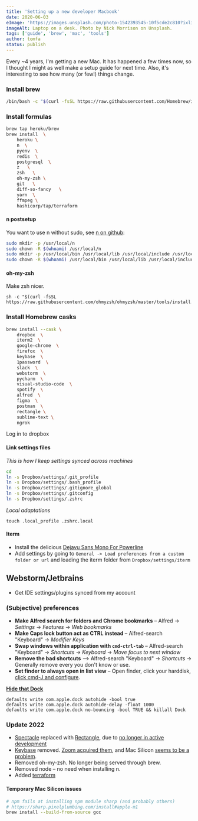 ```yaml
---
title: 'Setting up a new developer Macbook'
date: 2020-06-03
eImage: 'https://images.unsplash.com/photo-1542393545-10f5cde2c810?ixlib=rb-1.2.1&ixid=eyJhcHBfaWQiOjEyMDd9&auto=format&fit=crop&w=1001&q=80'
imageAlt: Laptop on a desk. Photo by Nick Morrison on Unsplash.
tags: ['guide', 'brew', 'mac', 'tools']
author: tomfa
status: publish
---
```


Every ~4 years, I'm getting a new Mac. It has happened a few times now, so I thought I might as well make a setup guide for next time.
Also, it's interesting to see how many (or few!) things change.


### Install brew

```bash
/bin/bash -c "$(curl -fsSL https://raw.githubusercontent.com/Homebrew/install/master/install.sh)"
```

### Install formulas

```bash
brew tap heroku/brew
brew install  \
    heroku \
    n  \
    pyenv  \
    redis  \
    postgresql  \
    z   \
    zsh   \
    oh-my-zsh \
    git   \
    diff-so-fancy   \
    yarn  \
    ffmpeg \
    hashicorp/tap/terraform
```

#### n postsetup

You want to use n without sudo, see [n on github](https://github.com/tj/n#installation):

```bash
sudo mkdir -p /usr/local/n
sudo chown -R $(whoami) /usr/local/n
sudo mkdir -p /usr/local/bin /usr/local/lib /usr/local/include /usr/local/share
sudo chown -R $(whoami) /usr/local/bin /usr/local/lib /usr/local/include /usr/local/share
```

#### oh-my-zsh

Make zsh nicer.

```
sh -c "$(curl -fsSL https://raw.githubusercontent.com/ohmyzsh/ohmyzsh/master/tools/install.sh)"
```

### Install Homebrew casks

```bash
brew install --cask \
    dropbox  \
    iterm2  \
    google-chrome  \
    firefox  \
    keybase  \
    1password  \
    slack  \
    webstorm  \
    pycharm  \
    visual-studio-code  \
    spotify  \
    alfred  \
    figma  \
    postman  \
    rectangle \
    sublime-text \
    ngrok
```

Log in to dropbox

#### Link settings files

_This is how I keep settings synced across machines_

```bash
cd
ln -s Dropbox/settings/.git_profile
ln -s Dropbox/settings/.bash_profile
ln -s Dropbox/settings/.gitignore_global
ln -s Dropbox/settings/.gitconfig
ln -s Dropbox/settings/.zshrc
```

_Local adaptations_

```
touch .local_profile .zshrc.local
```

#### Iterm

- Install the delicious [Dejavu Sans Mono For Powerline](https://github.com/powerline/fonts/tree/master/DejaVuSansMono)
- Add settings by going to `General -> Load preferences from a custom folder or url` and loading the iterm folder from `Dropbox/settings/iterm`

## Webstorm/Jetbrains

- Get IDE settings/plugins synced from my account

### (Subjective) preferences

- **Make Alfred search for folders and Chrome bookmarks** – Alfred -> _Settings_ -> _Features_ -> _Web bookmarks_
- **Make Caps lock button act as CTRL instead** – Alfred-search "Keyboard" -> _Modifier Keys_
- **Swap windows within application with `cmd-ctrl-tab`** – Alfred-search "Keyboard" -> _Shortcuts_ -> _Keyboard_ -> _Move focus to next window_
- **Remove the bad shortcuts** –> Alfred-search "Keyboard" -> _Shortcuts_ -> Generally remove every you don't know or use.
- **Set finder to always open in list view** – Open finder, click your harddisk, [click cmd-J and configure](https://apple.stackexchange.com/questions/284467/how-to-set-finder-to-always-use-list-view).

**[Hide that Dock](https://apple.stackexchange.com/questions/59556/is-there-a-way-to-completely-disable-dock)**

```
defaults write com.apple.dock autohide -bool true 
defaults write com.apple.dock autohide-delay -float 1000 
defaults write com.apple.dock no-bouncing -bool TRUE && killall Dock
```

### Update 2022

- [Spectacle](https://www.spectacleapp.com/) replaced with [Rectangle](https://rectangleapp.com/), due to [no longer in active development](https://www.spectacleapp.com/)
- [Keybase](https://keybase.io/) removed. [Zoom acquired them](https://blog.zoom.us/zoom-acquires-keybase-and-announces-goal-of-developing-the-most-broadly-used-enterprise-end-to-end-encryption-offering/), and Mac Silicon [seems to be a problem](https://www.reddit.com/r/Keybase/comments/qiuxgn/apple_silicon_support/).
- Removed oh-my-zsh. No longer being served through brew.
- Removed node – no need when installing n.
- Added [terraform](https://www.terraform.io/downloads)

#### Temporary Mac Silicon issues


```bash
# npm fails at installing npm module sharp (and probably others)
# https://sharp.pixelplumbing.com/install#apple-m1
brew install --build-from-source gcc
```
